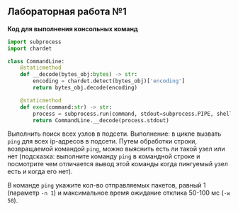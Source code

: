 ## Лабораторная работа №1

**Код для выполнения консольных команд**
```Python
import subprocess
import chardet

class CommandLine:
    @staticmethod
    def __decode(bytes_obj:bytes) -> str:
        encoding = chardet.detect(bytes_obj)['encoding']
        return bytes_obj.decode(encoding)

    @staticmethod
    def exec(command:str) -> str:
        process = subprocess.run(command, stdout=subprocess.PIPE, shell=True)
        return CommandLine.__decode(process.stdout)
```

Выполнить поиск всех узлов в подсети.
Выполнение: в цикле вызвать `ping` для всех ip-адресов в подсети. Путем обработки строки, возвращаемой командой `ping`, можно выяснить есть ли такой узел или нет (подсказка: выполните команду `ping` в командной строке и посмотрите чем отличается вывод этой команды когда пингуемый узел есть и когда его нет).

В команде `ping` укажите кол-во отправляемых пакетов, равный 1 (параметр `-n 1`) и максимальное время ожидание отклика 50-100 мс (`-w 50`).
